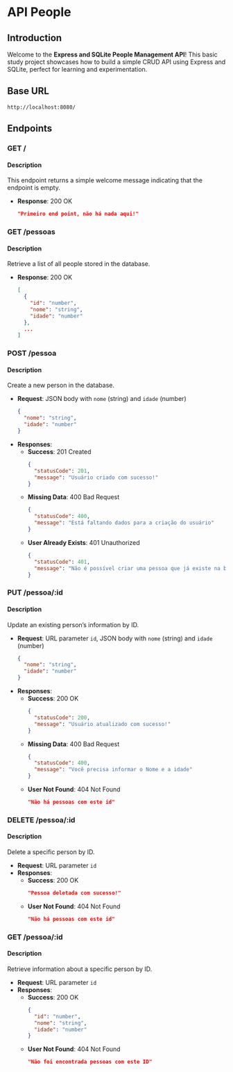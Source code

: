 # API People

## Introduction
Welcome to the **Express and SQLite People Management API**! This basic study project showcases how to build a simple CRUD API using Express and SQLite, perfect for learning and experimentation.

## Base URL
```
http://localhost:8080/
```

## Endpoints

### GET /
#### Description
This endpoint returns a simple welcome message indicating that the endpoint is empty.
- **Response**: 200 OK
  ```json
  "Primeiro end point, não há nada aqui!"
  ```

### GET /pessoas
#### Description
Retrieve a list of all people stored in the database.
- **Response**: 200 OK
  ```json
  [
    {
      "id": "number",
      "nome": "string",
      "idade": "number"
    },
    ...
  ]
  ```

### POST /pessoa
#### Description
Create a new person in the database.
- **Request**: JSON body with `nome` (string) and `idade` (number)
  ```json
  {
    "nome": "string",
    "idade": "number"
  }
  ```
- **Responses**:
  - **Success**: 201 Created
    ```json
    {
      "statusCode": 201,
      "message": "Usuário criado com sucesso!"
    }
    ```
  - **Missing Data**: 400 Bad Request
    ```json
    {
      "statusCode": 400,
      "message": "Está faltando dados para a criação do usuário"
    }
    ```
  - **User Already Exists**: 401 Unauthorized
    ```json
    {
      "statusCode": 401,
      "message": "Não é possível criar uma pessoa que já existe na base de dados!"
    }
    ```

### PUT /pessoa/:id
#### Description
Update an existing person’s information by ID.
- **Request**: URL parameter `id`, JSON body with `nome` (string) and `idade` (number)
  ```json
  {
    "nome": "string",
    "idade": "number"
  }
  ```
- **Responses**:
  - **Success**: 200 OK
    ```json
    {
      "statusCode": 200,
      "message": "Usuário atualizado com sucesso!"
    }
    ```
  - **Missing Data**: 400 Bad Request
    ```json
    {
      "statusCode": 400,
      "message": "Você precisa informar o Nome e a idade"
    }
    ```
  - **User Not Found**: 404 Not Found
    ```json
    "Não há pessoas com este id"
    ```

### DELETE /pessoa/:id
#### Description
Delete a specific person by ID.
- **Request**: URL parameter `id`
- **Responses**:
  - **Success**: 200 OK
    ```json
    "Pessoa deletada com sucesso!"
    ```
  - **User Not Found**: 404 Not Found
    ```json
    "Não há pessoas com este id"
    ```

### GET /pessoa/:id
#### Description
Retrieve information about a specific person by ID.
- **Request**: URL parameter `id`
- **Responses**:
  - **Success**: 200 OK
    ```json
    {
      "id": "number",
      "nome": "string",
      "idade": "number"
    }
    ```
  - **User Not Found**: 404 Not Found
    ```json
    "Não foi encontrada pessoas com este ID"
    ```

